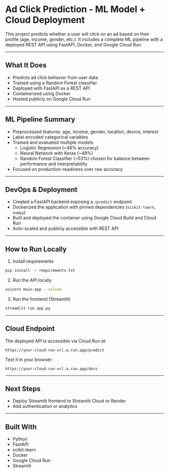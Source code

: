 
# Ad Click Prediction - ML Model + Cloud Deployment

This project predicts whether a user will click on an ad based on their profile (age, income, gender, etc.). It includes a complete ML pipeline with a deployed REST API using FastAPI, Docker, and Google Cloud Run.

---

## What It Does
- Predicts ad click behavior from user data
- Trained using a Random Forest classifier
- Deployed with FastAPI as a REST API
- Containerized using Docker
- Hosted publicly on Google Cloud Run

---

## ML Pipeline Summary
- Preprocessed features: age, income, gender, location, device, interest
- Label encoded categorical variables
- Trained and evaluated multiple models:
  - Logistic Regression (~49% accuracy)
  - Neural Network with Keras (~49%)
  - Random Forest Classifier (~53%) chosen for balance between performance and interpretability
- Focused on production-readiness over raw accuracy

---

## DevOps & Deployment
- Created a FastAPI backend exposing a `/predict` endpoint
- Dockerized the application with pinned dependencies (`scikit-learn`, `numpy`)
- Built and deployed the container using Google Cloud Build and Cloud Run
- Auto-scaled and publicly accessible with REST API

---

## How to Run Locally
1. Install requirements
```bash
pip install -r requirements.txt
```

2. Run the API locally
```bash
uvicorn main:app --reload
```

3. Run the frontend (Streamlit)
```bash
streamlit run app.py
```

---

## Cloud Endpoint
The deployed API is accessible via Cloud Run at:
```
https://your-cloud-run-url.a.run.app/predict
```
Test it in your browser:
```
https://your-cloud-run-url.a.run.app/docs
```

---

## Next Steps
- Deploy Streamlit frontend to Streamlit Cloud or Render
- Add authentication or analytics

---

## Built With
- Python
- FastAPI
- scikit-learn
- Docker
- Google Cloud Run
- Streamlit
